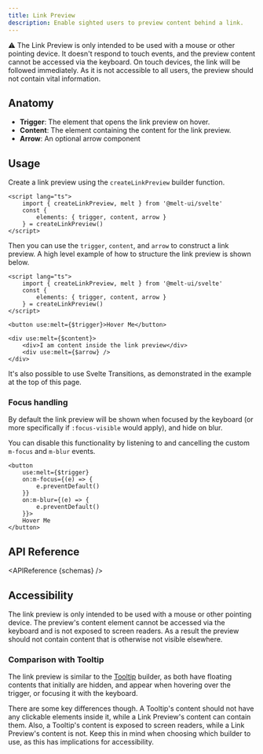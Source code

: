 ```yaml
---
title: Link Preview
description: Enable sighted users to preview content behind a link.
---
```


<script>
    import { KbdTable, APIReference, Callout } from '$lib/docs/components'
    export let schemas
</script>

<Callout type="warning">

⚠️ The Link Preview is only intended to be used with a mouse or other pointing device. It doesn't
respond to touch events, and the preview content cannot be accessed via the keyboard. On touch
devices, the link will be followed immediately. As it is not accessible to all users, the preview
should not contain vital information.

</Callout>

## Anatomy

- **Trigger**: The element that opens the link preview on hover.
- **Content**: The element containing the content for the link preview.
- **Arrow**: An optional arrow component

## Usage

Create a link preview using the `createLinkPreview` builder function.

```svelte {3-5}
<script lang="ts">
	import { createLinkPreview, melt } from '@melt-ui/svelte'
	const {
		elements: { trigger, content, arrow }
	} = createLinkPreview()
</script>
```

Then you can use the `trigger`, `content`, and `arrow` to construct a link preview. A high level
example of how to structure the link preview is shown below.

```svelte
<script lang="ts">
	import { createLinkPreview, melt } from '@melt-ui/svelte'
	const {
		elements: { trigger, content, arrow }
	} = createLinkPreview()
</script>

<button use:melt={$trigger}>Hover Me</button>

<div use:melt={$content}>
	<div>I am content inside the link preview</div>
	<div use:melt={$arrow} />
</div>
```

It's also possible to use Svelte Transitions, as demonstrated in the example at the top of this
page.

### Focus handling

By default the link preview will be shown when focused by the keyboard (or more specifically if
`:focus-visible` would apply), and hide on blur.

You can disable this functionality by listening to and cancelling the custom `m-focus` and `m-blur`
events.

```svelte {3-8}
<button
	use:melt={$trigger}
	on:m-focus={(e) => {
		e.preventDefault()
	}}
	on:m-blur={(e) => {
		e.preventDefault()
	}}>
	Hover Me
</button>
```

## API Reference

<APIReference {schemas} />

## Accessibility

The link preview is only intended to be used with a mouse or other pointing device. The preview's
content element cannot be accessed via the keyboard and is not exposed to screen readers. As a
result the preview should not contain content that is otherwise not visible elsewhere.

### Comparison with Tooltip

The link preview is similar to the [Tooltip](/docs/builders/tooltip) builder, as both have floating
contents that initially are hidden, and appear when hovering over the trigger, or focusing it with
the keyboard.

There are some key differences though. A Tooltip's content should not have any clickable elements
inside it, while a Link Preview's content can contain them. Also, a Tooltip's content is exposed to
screen readers, while a Link Preview's content is not. Keep this in mind when choosing which builder
to use, as this has implications for accessibility.
